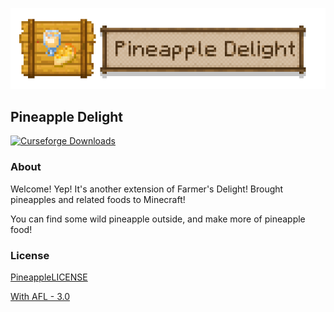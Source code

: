 ![](src/main/resources/assets/pineapple_delight/textures/pineapple_delight.png)
## **Pineapple Delight**
<a href="https://www.curseforge.com/minecraft/mc-mods/pineapple-delight">
  <img src="http://cf.way2muchnoise.eu/full_398521_downloads.svg" alt="Curseforge Downloads">
</a>

### **About**
Welcome! Yep! It's another extension of Farmer's Delight! Brought pineapples and related foods to Minecraft!

You can find some wild pineapple outside, and make more of pineapple food!

### **License**
[PineappleLICENSE](LICENSE.txt)

[With AFL - 3.0](LICENSE)
